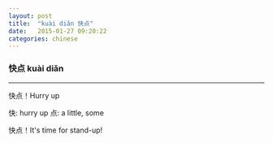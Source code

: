 ```yaml
---
layout: post
title:  "kuài diǎn 快点"
date:   2015-01-27 09:20:22 
categories: chinese
---
```

### 快点 kuài diǎn 

-----------
快点！Hurry up 

快: hurry up
点: a little, some

快点！It's time for stand-up!
